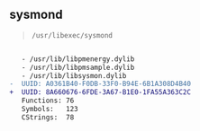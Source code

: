 ## sysmond

> `/usr/libexec/sysmond`

```diff

   - /usr/lib/libpmenergy.dylib
   - /usr/lib/libpmsample.dylib
   - /usr/lib/libsysmon.dylib
-  UUID: A0361B40-F0DB-33F0-B94E-6B1A308D4B40
+  UUID: 8A660676-6FDE-3A67-B1E0-1FA55A363C2C
   Functions: 76
   Symbols:   123
   CStrings:  78

```
